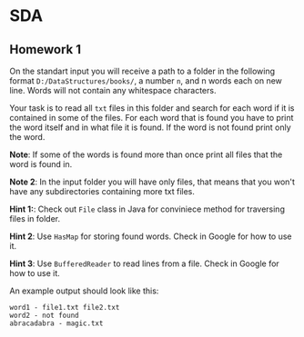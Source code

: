 # SDA

## Homework 1

On the standart input you will receive a path to a folder in the following format ```D:/DataStructures/books/```, a number ```n```, and n words each on new line. Words will not contain any whitespace characters.

Your task is to read all ```txt``` files in this folder and search for each word if it is contained in some of the files.
For each word that is found you have to print the word itself and in what file it is found. If the word is not found print only the word.

**Note**: If some of the words is found more than once print all files that the word is found in.

**Note 2**: In the input folder you will have only files, that means that you won't have any subdirectories containing more txt files.

**Hint 1:**: Check out ``File`` class in Java for conviniece method for traversing files in folder.

**Hint 2**: Use ``HasMap`` for storing found words. Check in Google for how to use it.

**Hint 3**: Use ``BufferedReader`` to read lines from a file. Check in Google for how to use it.


An example output should look like this:
```
word1 - file1.txt file2.txt
word2 - not found
abracadabra - magic.txt
```
